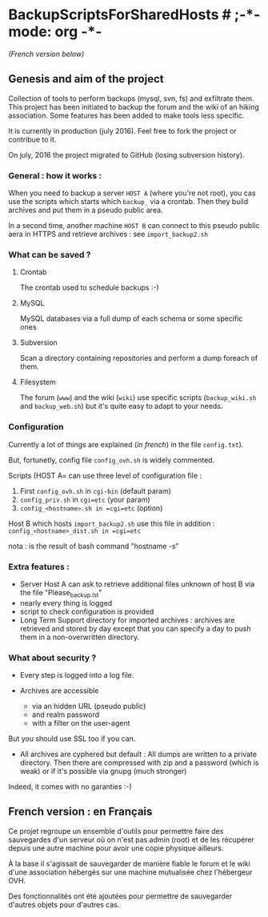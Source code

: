 # BackupScriptsForSharedHosts  # ;-\*- mode: org -\*-

*(French version below)*

## Genesis and aim of the project

Collection of tools to perform backups (mysql, svn, fs) and exfiltrate them.
This project has been initiated to backup the forum and the wiki of an hiking
association. Some features has been added to make tools less specific.

It is currently in production (july 2016). Feel free  to fork the project  or contribue to
it.

On july, 2016 the project migrated to GitHub (losing subversion history).

### General : how it works :

When you need to  backup a server `HOST A` (where you're  not root), you cas
use the scripts which starts which  `backup_` via a crontab. Then they build
archives and put them in a pseudo public area.

In a second time, another machine `HOST B` can connect to this pseudo public
aera in HTTPS and retrieve archives : see `import_backup2.sh` 

### What can be saved ?

1.  Crontab

    The crontab used to schedule backups :-)

2.  MySQL

    MySQL databases via a full dump of each schema or  some specific ones

3.  Subversion

    Scan  a directory  containing repositories  and perform  a dump  foreach of
    them. 

4.  Filesystem

    The   forum  (`www`)   and   the  wiki   (`wiki`)   use  specific   scripts
    (`backup_wiki.sh` and `backup_web.sh`) but it's quite easy to adapt to your
    needs.

### Configuration

Currently  a  lot  of  things  are  explained  (*in  french*)  in  the  file
`config.txt`).

But, fortunetly, config file `config_ovh.sh` is widely commented.

Scripts (HOST A= can use three level of configuration file :

1.  First `config_ovh.sh` in `cgi-bin` (default param)
2.  `config_priv.sh` in `cgi=etc`  (your param)
3.  `config_<hostname>.sh in =cgi=etc`  (option)

Host B which hosts `import_backup2.sh` use this file in addition :
`config_<hostname>_dist.sh in =cgi=etc`

nota : <hostname> is the result of bash command "hostname -s"

### Extra features :

-   Server Host A can  ask to retrieve additional files unknown  of host B via
    the file "Please<sub>backup.lst</sub>"
-   nearly every thing is logged
-   script to check configuration is provided
-   Long Term Support directory for imported archives : archives are retrieved
    and stored  by day except  that you can  specify a day  to push them  in a
    non-overwritten directory.

### What about security ?

-   Every step is logged into a log file.

-   Archives  are accessible  
    -   via an  hidden  URL (pseudo  public)
    -   and  realm password
    -   with a filter on the user-agent

But you should use SSL too if you can.

-   All archives are cyphered but default : All dumps are written to a private
    directory. Then  there are compressed  with zip  and a password  (which is
    weak) or if it's possible via gnupg (much stronger)

Indeed, it comes with no garanties :-)

## French version : en Français

Ce projet regroupe un ensemble  d'outils pour permettre faire des sauvegardes
d'un serveur  où on  n'est pas admin  (root) et de  les récupérer  depuis une
autre machine pour avoir une copie physique ailleurs.

À la base il s'agissait de sauvegarder  de manière fiable le forum et le wiki
d'une association hébergés sur une machine mutualisée chez l'hébergeur OVH.

Des fonctionnalités ont  été ajoutées pour permettre  de sauvegarder d'autres
objets pour d'autres cas.
